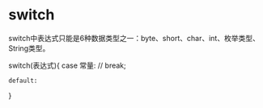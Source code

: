 <!--
 * @Author: ZhXZhao
 * @Date: 2021-05-28 16:00:27
 * @LastEditors: ZhXZhao
 * @LastEditTime: 2021-05-28 16:11:29
 * @Description:
-->
# switch

switch中表达式只能是6种数据类型之一：byte、short、char、int、枚举类型、String类型。

switch(表达式){
    case 常量:
        //
        break;

    default:

}
